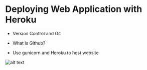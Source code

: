 # Deploying Web Application with Heroku

- Version Control and Git

- What is Github?

- Use gunicorn and Heroku to host website


![alt text](?raw=true)